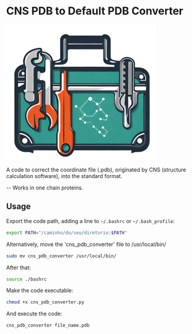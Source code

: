 # CNS PDB to Default PDB Converter
![Logo da Minha Aplicação](https://github.com/bposantos/CNS-to-Default-PDB-Converter/blob/823a8308be454263a8bb707c0f570be14e05da6b/logo_cns_pdb.png)

A code to correct the coordinate file (.pdb), originated by CNS (structure calculation software), into the standard format.

-- Works in one chain proteins.

## Usage
Export the code path, adding a line to `~/.bashrc` or `~/.bash_profile`:
```bash
export PATH="/caminho/do/seu/diretorio:$PATH"
```
Alternatively, move the 'cns_pdb_converter' file to /usr/local/bin/
```bash
sudo mv cns_pdb_converter /usr/local/bin/
```
After that:
```bash
source ./bashrc
```
Make the code executable:
```bash
chmod +x cns_pdb_converter.py
```
And execute the code:
```python
cns_pdb_converter file_name.pdb
```
